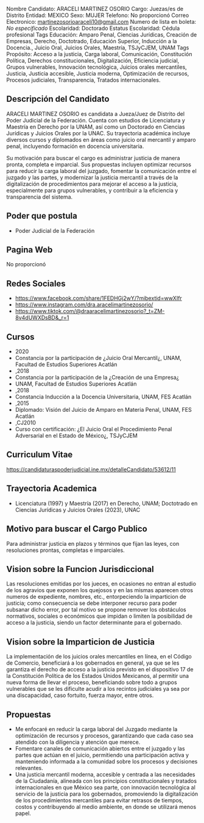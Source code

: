 Nombre Candidato: ARACELI MARTINEZ OSORIO
Cargo: Juezas/es de Distrito
Entidad: MEXICO
Sexo: MUJER
Telefono: No proporcionó
Correo Electronico: martinezosorioaraceli10@gmail.com
Numero de lista en boleta: *No especificado*
Escolaridad: Doctorado
Estatus Escolaridad: Cédula profesional
Tags Educación: Amparo Penal, Ciencias Jurídicas, Creación de Empresas, Derecho, Doctotrado, Educación Superior, Inducción a la Docencia., Juicio Oral, Juicios Orales, Maestría, TSJyCJEM, UNAM
Tags Propósito: Acceso a la justicia, Carga laboral, Comunicación, Constitución Política, Derechos constitucionales, Digitalización, Eficiencia judicial, Grupos vulnerables, Innovación tecnológica, Juicios orales mercantiles, Justicia, Justicia accesible, Justicia moderna, Optimización de recursos, Procesos judiciales, Transparencia, Tratados internacionales.


## Descripción del Candidato 

ARACELI MARTINEZ OSORIO es candidata a Jueza/Juez de Distrito del Poder Judicial de la Federación. Cuenta con estudios de Licenciatura y Maestría en Derecho por la UNAM, así como un Doctorado en Ciencias Jurídicas y Juicios Orales por la UNAC. Su trayectoria académica incluye diversos cursos y diplomados en áreas como juicio oral mercantil y amparo penal, incluyendo formación en docencia universitaria.

Su motivación para buscar el cargo es administrar justicia de manera pronta, completa e imparcial. Sus propuestas incluyen optimizar recursos para reducir la carga laboral del juzgado, fomentar la comunicación entre el juzgado y las partes, y modernizar la justicia mercantil a través de la digitalización de procedimientos para mejorar el acceso a la justicia, especialmente para grupos vulnerables, y contribuir a la eficiencia y transparencia del sistema.


## Poder que postula

- Poder Judicial de la Federación


## Pagina Web

No proporcionó


## Redes Sociales

- https://www.facebook.com/share/1FEDHGj2wY/?mibextid=wwXIfr
- https://www.instagram.com/dra.aracelimartinezosorio/
- https://www.tiktok.com/@draaracelimartinezosorio?_t=ZM-8v4dUWXDsBD&_r=1


## Cursos

- 2020
- Constancia por la participación de ¿Juicio Oral Mercantil¿, UNAM, Facultad de Estudios Superiores Acatlán
- ,2018
- Constancia por la participación de la ¿Creación de una Empresa¿
- UNAM, Facultad de Estudios Superiores Acatlán
- ,2018
- Constancia Inducción a la Docencia Universitaria, UNAM, FES Acatlán
- ,2015
- Diplomado: Visión del Juicio de Amparo en Materia Penal, UNAM, FES Acatlán
- ,CJ2010
- Curso con certificación: ¿El Juicio Oral el Procedimiento Penal Adversarial en el Estado de México¿, TSJyCJEM


## Curriculum Vitae

https://candidaturaspoderjudicial.ine.mx/detalleCandidato/53612/11


## Trayectoria Academica

- Licenciatura (1997) y Maestría (2017) en Derecho, UNAM; Doctotrado en Ciencias Jurídicas y Juicios Orales (2023), UNAC


## Motivo para buscar el Cargo Publico

Para administrar justicia en plazos y términos que fijan las leyes, con resoluciones prontas, completas e imparciales.


## Vision sobre la Funcion Jurisdiccional

Las resoluciones emitidas por los jueces, en ocasiones no entran al estudio de los agravios que exponen los quejosos y en las mismas aparecen otros numeros de expediente, nombres, etc., entorpeciendo la imparticion de justicia; como consecuencia se debe interponer recurso para poder subsanar dicho error, por tal motivo se propone remover los obstáculos normativos, sociales o económicos que impidan o limiten la posibilidad de acceso a la justicia, siendo un factor determinante para el gobernado.


## Vision sobre la Imparticion de Justicia

La implementación de los juicios orales mercantiles en línea, en el Código de Comercio, beneficiará a los gobernados en general, ya que se les garantiza el derecho de acceso a la justicia previsto en el dispositivo 17 de la Constitución Política de los Estados Unidos Mexicanos, al permitir una nueva forma de llevar el proceso, beneficiando sobre todo a grupos vulnerables que se les dificulte acudir a los recintos judiciales ya sea por una discapacidad, caso fortuito, fuerza mayor, entre otros.


## Propuestas

- Me enfocaré en reducir la carga laboral del Juzgado mediante la optimización de recursos y procesos, garantizando que cada caso sea atendido con la diligencia y atención que merece.
- Fomentare canales de comunicación abiertos entre el juzgado y las partes que actúan en el juicio, permitiendo una participación activa y manteniendo informada a la comunidad sobre los procesos y decisiones relevantes.
- Una justicia mercantil moderna, accesible y centrada a las necesidades de la Ciudadanía, alineada con los principios constitucionales y tratados internacionales en que México sea parte, con innovación tecnológica al servicio de la justicia para los gobernados, promoviendo la digitalización de los procedimientos mercantiles para evitar retrasos de tiempos, costos y contribuyendo al medio ambiente, en donde se utilizará menos papel.

